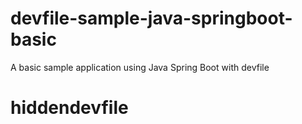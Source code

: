 # devfile-sample-java-springboot-basic
A basic sample application using Java Spring Boot with devfile
# hiddendevfile
